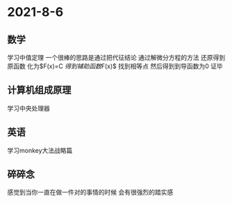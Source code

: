 # 2021-8-6
## 数学
学习中值定理 一个很棒的思路是通过把代征结论 通过解微分方程的方法 还原得到原函数 化为$F(x)=C $得到辅助函数$F(x)$ 找到相等点 然后得到到导函数为0 证毕
## 计算机组成原理
学习中央处理器
## 英语
学习monkey大法战略篇  
## 碎碎念
感觉到当你一直在做一件对的事情的时候 会有很强烈的踏实感